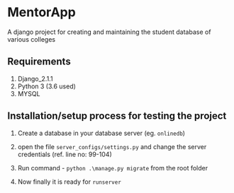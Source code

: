 # MentorApp

A django project for creating and maintaining the student database of various colleges

## Requirements

1. Django_2.1.1
2. Python 3 (3.6 used)
3. MYSQL

## Installation/setup process for testing the project

1. Create a database in your database server (eg. `onlinedb`)

2. open the file `server_configs/settings.py` and change the server credentials (ref. line no: 99-104)

3. Run command - ``python .\manage.py migrate`` from the root folder

4. Now finally it is ready for `runserver`
